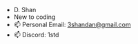 - D. Shan
- New to coding
- 📫 Personal Email: 3shandan@gmail.com
- 📫 Discord: 1std
<!---
HumanThe2nd/HumanThe2nd is a ✨ special ✨ repository because its `README.md` (this file) appears on your GitHub profile.
You can click the Preview link to take a look at your changes.
--->

